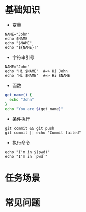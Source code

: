 # 基础知识
* 变量
```
NAME="John"
echo $NAME
echo "$NAME"
echo "${NAME}!"
```

* 字符串引号
```
NAME="John"
echo "Hi $NAME"  #=> Hi John
echo 'Hi $NAME'  #=> Hi $NAME
```

* 函数
```bash
get_name() {
  echo "John"
}
echo "You are $(get_name)"
```

* 条件执行
```
git commit && git push
git commit || echo "Commit failed"
```

* 执行命令
```
echo "I'm in $(pwd)"
echo "I'm in `pwd`"
```

# 任务场景

# 常见问题